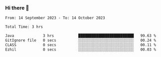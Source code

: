 ### Hi there 👋

<!--START_SECTION:waka-->

```txt
From: 14 September 2023 - To: 14 October 2023

Total Time: 3 hrs

Java             3 hrs           █████████████████████████   99.63 %
GitIgnore file   0 secs          ░░░░░░░░░░░░░░░░░░░░░░░░░   00.24 %
CLASS            0 secs          ░░░░░░░░░░░░░░░░░░░░░░░░░   00.11 %
Ezhil            0 secs          ░░░░░░░░░░░░░░░░░░░░░░░░░   00.03 %
```

<!--END_SECTION:waka-->

<!--
**jaimesalcedo1/jaimesalcedo1** is a ✨ _special_ ✨ repository because its `README.md` (this file) appears on your GitHub profile.

Here are some ideas to get you started:

- 🔭 I’m currently working on ...
- 🌱 I’m currently learning ...
- 👯 I’m looking to collaborate on ...
- 🤔 I’m looking for help with ...
- 💬 Ask me about ...
- 📫 How to reach me: ...
- 😄 Pronouns: ...
- ⚡ Fun fact: ...
-->

